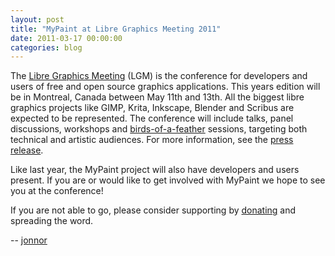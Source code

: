 ```yaml
---
layout: post
title: "MyPaint at Libre Graphics Meeting 2011"
date: 2011-03-17 00:00:00
categories: blog
---
```


The [Libre Graphics Meeting](http://www.libregraphicsmeeting.org/) (LGM)
is the conference for developers and users of free and open source
graphics applications. This years edition will be in Montreal, Canada
between May 11th and 13th. All the biggest libre graphics projects like
GIMP, Krita, Inkscape, Blender and Scribus are expected to be
represented. The conference will include talks, panel discussions,
workshops and
[birds-of-a-feather](http://en.wikipedia.org/wiki/Birds_of_a_Feather_%28computing%29)
sessions, targeting both technical and artistic audiences. For more
information, see the [press release](http://create.freedesktop.org/wiki/Conference_2011_Press_Release_1).

Like last year, the MyPaint project will also have developers and users
present. If you are or would like to get involved with MyPaint we hope
to see you at the conference!

If you are not able to go, please consider supporting by
[donating](https://pledgie.com/campaigns/14610) and spreading the word.

-- [jonnor](https://github.com/jonnor)
